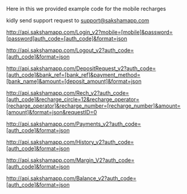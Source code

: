 Here in this we provided example code for the mobile recharges

kidly send support request to support@sakshamapp.com

http://api.sakshamapp.com/Login_v2?mobile=[mobile]&password=[password]auth_code=[auth_code]&format=json 

http://api.sakshamapp.com/Logout_v2?auth_code=[auth_code]&format=json

http://api.sakshamapp.com/DepositRequest_v2?auth_code=[auth_code]&bank_ref=[bank_ref]&payment_method=[bank_name]&amount=[deposit_amount]&format=json

http://api.sakshamapp.com/Rech_v2?auth_code=[auth_code]&recharge_circle=12&recharge_operator=[recharge_operator]&recharge_number=[recharge_number]&amount=[amount]&format=json&requestID=0


http://api.sakshamapp.com/Payments_v2?auth_code=[auth_code]&format=json


http://api.sakshamapp.com/History_v2?auth_code=[auth_code]&format=json


http://api.sakshamapp.com/Margin_V2?auth_code=[auth_code]&format=json


http://api.sakshamapp.com/Balance_v2?auth_code=[auth_code]&format=json

